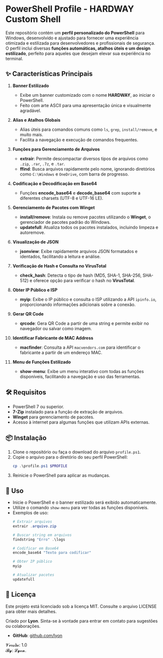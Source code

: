 
# PowerShell Profile - HARDWAY Custom Shell

Este repositório contém um **perfil personalizado do PowerShell** para Windows, desenvolvido e ajustado para fornecer uma experiência otimizada e estilizada para desenvolvedores e profissionais de segurança. O perfil inclui diversas **funções automáticas, atalhos úteis e um design estilizado**, perfeito para aqueles que desejam elevar sua experiência no terminal.

## ✨ Características Principais

1. **Banner Estilizado**
   - Exibe um banner customizado com o nome **HARDWAY**, ao iniciar o PowerShell.
   - Feito com arte ASCII para uma apresentação única e visualmente agradável.

2. **Alias e Atalhos Globais**
   - Alias úteis para comandos comuns como `ls`, `grep`, `install/remove`, e muito mais.
   - Facilita a navegação e execução de comandos frequentes.

3. **Funções para Gerenciamento de Arquivos**
   - **extrair**: Permite descompactar diversos tipos de arquivos como `.zip`, `.rar`, `.7z`, e `.tar`.
   - **ffind**: Busca arquivos rapidamente pelo nome, ignorando diretórios como `C:\Windows` e `OneDrive`, com barra de progresso.

4. **Codificação e Decodificação em Base64**
   - Funções **encode_base64** e **decode_base64** com suporte a diferentes charsets (UTF-8 e UTF-16 LE).

5. **Gerenciamento de Pacotes com Winget**
   - **install/remove**: Instala ou remove pacotes utilizando o **Winget**, o gerenciador de pacotes padrão do Windows.
   - **updatefull**: Atualiza todos os pacotes instalados, incluindo limpeza e autoremove.

6. **Visualização de JSON**
   - **jsonview**: Exibe rapidamente arquivos JSON formatados e identados, facilitando a leitura e análise.

7. **Verificação de Hash e Consulta no VirusTotal**
   - **check_hash**: Detecta o tipo de hash (MD5, SHA-1, SHA-256, SHA-512) e oferece opção para verificar o hash no **VirusTotal**.

8. **Obter IP Público e ISP**
   - **myip**: Exibe o IP público e consulta o ISP utilizando a API `ipinfo.io`, proporcionando informações adicionais sobre a conexão.

9. **Gerar QR Code**
   - **qrcode**: Gera QR Code a partir de uma string e permite exibir no navegador ou salvar como imagem.

10. **Identificar Fabricante de MAC Address**
    - **macfinder**: Consulta a API `macvendors.com` para identificar o fabricante a partir de um endereço MAC.

11. **Menu de Funções Estilizado**
    - **show-menu**: Exibe um menu interativo com todas as funções disponíveis, facilitando a navegação e uso das ferramentas.

## 🛠️ Requisitos

- PowerShell 7 ou superior.
- **7-Zip** instalado para a função de extração de arquivos.
- **Winget** para gerenciamento de pacotes.
- Acesso à internet para algumas funções que utilizam APIs externas.

## 📦 Instalação

1. Clone o repositório ou faça o download do arquivo `profile.ps1`.
2. Copie o arquivo para o diretório do seu perfil PowerShell:
   ```powershell
   cp .\profile.ps1 $PROFILE
   ```
3. Reinicie o PowerShell para aplicar as mudanças.

## 📝 Uso

- Inicie o PowerShell e o banner estilizado será exibido automaticamente.
- Utilize o comando `show-menu` para ver todas as funções disponíveis.
- Exemplos de uso:
  ```powershell
  # Extrair arquivos
  extrair .arquivo.zip

  # Buscar string em arquivos
  findstring "Erro" .\logs

  # Codificar em Base64
  encode_base64 "Texto para codificar"

  # Obter IP público
  myip

  # Atualizar pacotes
  updatefull
  ```

## 📄 Licença

Este projeto está licenciado sob a licença MIT. Consulte o arquivo LICENSE para obter mais detalhes.

Criado por **Lyon**. Sinta-se à vontade para entrar em contato para sugestões ou colaborações.
- **GitHub**: [github.com/lyon](https://github.com/lyonzin)

 𝓥𝓮𝓻𝓼ã𝓸: 1.0  
 𝓑𝔂: 𝓛𝔂𝓸𝓷.
